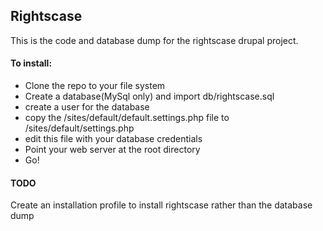 ## Rightscase

This is the code and database dump for the rightscase drupal project.

#### To install: 
+ Clone the repo to your file system 
+ Create a database(MySql only) and import db/rightscase.sql
+ create a user for the database
+ copy the /sites/default/default.settings.php file to /sites/default/settings.php
+ edit this file with your database credentials
+ Point your web server at the root directory
+ Go!


#### TODO
Create an installation profile to install rightscase rather than the 
database dump

